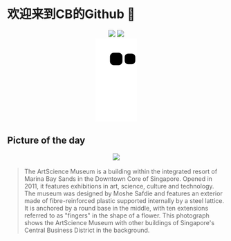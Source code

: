 
# 欢迎来到CB的Github 👋

<div align="center">
  <img height="137px" src="https://github-readme-stats.vercel.app/api?username=SuperCB&show_icons=true&theme=radical" />
  <img height="137px" src="https://github-readme-stats.vercel.app/api/top-langs/?username=SuperCB&hide_title=true&hide_border=true&layout=compact&langs_count=6&text_color=000&icon_color=fff" />
</div>


<div align="center">
    <img src="./contribution-snake/github-contribution-grid-snake.svg" />
</div>



## Picture of the day
<div align="center">
  <img width=400px src="https://upload.wikimedia.org/wikipedia/commons/thumb/f/f3/ArtScience_Museum%2C_Marina_Bay_Sands%2C_Singapore.jpg/1100px-ArtScience_Museum%2C_Marina_Bay_Sands%2C_Singapore.jpg" />
</div>

>The  ArtScience Museum  is a building within the integrated resort of  Marina Bay Sands  in the  Downtown Core  of Singapore. Opened in 2011, it features exhibitions in art, science, culture and technology. The museum was designed by  Moshe Safdie  and features an exterior made of  fibre-reinforced plastic  supported internally by a steel lattice. It is anchored by a round base in the middle, with ten extensions referred to as "fingers" in the shape of a flower. This photograph shows the ArtScience Museum with other buildings of Singapore's Central Business District in the background.


